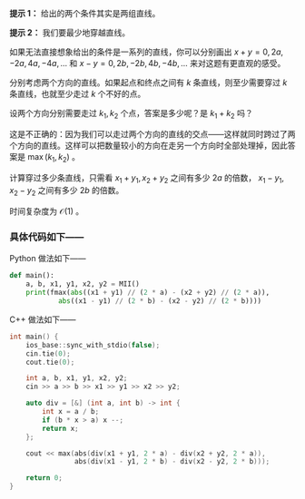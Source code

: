 **提示 1：** 给出的两个条件其实是两组直线。

**提示 2：** 我们要最少地穿越直线。

如果无法直接想象给出的条件是一系列的直线，你可以分别画出 $x+y=0,2a,-2a,4a,-4a,\dots$ 和 $x-y=0,2b,-2b,4b,-4b,\dots$ 来对这题有更直观的感受。

分别考虑两个方向的直线。如果起点和终点之间有 $k$ 条直线，则至少需要穿过 $k$ 条直线，也就至少走过 $k$ 个不好的点。

设两个方向分别需要走过 $k_1,k_2$ 个点，答案是多少呢？是 $k_1+k_2$ 吗？

这是不正确的：因为我们可以走过两个方向的直线的交点——这样就同时跨过了两个方向的直线。这样可以把数量较小的方向在走另一个方向时全部处理掉，因此答案是 $\max(k_1,k_2)$ 。

计算穿过多少条直线，只需看 $x_1+y_1,x_2+y_2$ 之间有多少 $2a$ 的倍数， $x_1-y_1,x_2-y_2$ 之间有多少 $2b$ 的倍数。

时间复杂度为 $\mathcal{O}(1)$ 。

### 具体代码如下——

Python 做法如下——

```Python []
def main():
    a, b, x1, y1, x2, y2 = MII()
    print(fmax(abs((x1 + y1) // (2 * a) - (x2 + y2) // (2 * a)),
            abs((x1 - y1) // (2 * b) - (x2 - y2) // (2 * b))))
```

C++ 做法如下——

```cpp []
int main() {
    ios_base::sync_with_stdio(false);
    cin.tie(0);
    cout.tie(0);

    int a, b, x1, y1, x2, y2;
    cin >> a >> b >> x1 >> y1 >> x2 >> y2;

    auto div = [&] (int a, int b) -> int {
        int x = a / b;
        if (b * x > a) x --;
        return x;
    };

    cout << max(abs(div(x1 + y1, 2 * a) - div(x2 + y2, 2 * a)),
                abs(div(x1 - y1, 2 * b) - div(x2 - y2, 2 * b)));

    return 0;
}
```
